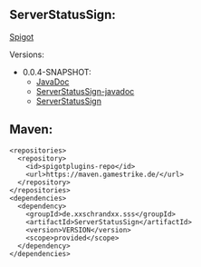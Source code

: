## ServerStatusSign:
[Spigot](https://www.spigotmc.org/resources/serverstatussigns.73050/)

Versions:
  * 0.0.4-SNAPSHOT:
    * [JavaDoc](https://maven.gamestrike.de/docs/ServerStatusSign/0.0.4-SNAPSHOT/apidocs/)
    * [ServerStatusSign-javadoc](https://maven.gamestrike.de/docs/ServerStatusSign/0.0.4-SNAPSHOT/ServerStatusSign-0.0.4-SNAPSHOT-javadoc.jar)
    * [ServerStatusSign](https://maven.gamestrike.de/docs/ServerStatusSign/0.0.4-SNAPSHOT/ServerStatusSign-0.0.4-SNAPSHOT.jar)

## Maven:
```
<repositories>
  <repository>
    <id>spigotplugins-repo</id>
    <url>https://maven.gamestrike.de/</url>
  </repository>
</repositories>
<dependencies>
  <dependency>
    <groupId>de.xxschrandxx.sss</groupId>
    <artifactId>ServerStatusSign</artifactId>
    <version>VERSION</version>
    <scope>provided</scope>
  </dependency>
</dependencies>
```